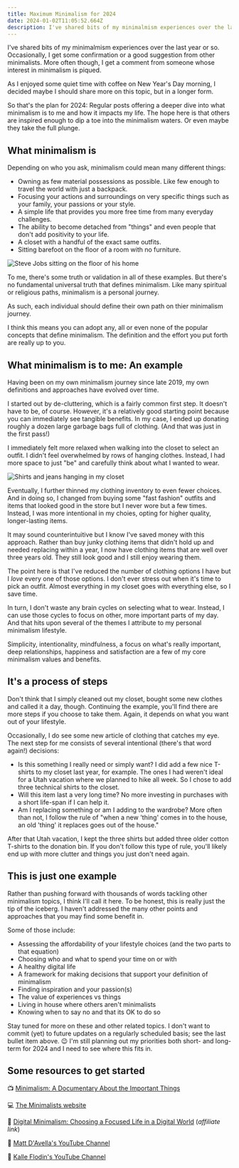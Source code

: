 ```yaml
---
title: Maximum Minimalism for 2024
date: 2024-01-02T11:05:52.664Z
description: I've shared bits of my minimalmism experiences over the last year or so. In 2024, I'll be sharing more in a longer form.
---
```

I've shared bits of my minimalmism experiences over the last year or so. Occasionally, I get some confirmation or a good suggestion from other minimalists. More often though, I get a comment from someone whose interest in minimalism is piqued. 

As I enjoyed some quiet time with coffee on New Year's Day morning, I decided maybe I should share more on this topic, but in a longer form.

So that's the plan for 2024: Regular posts offering a deeper dive into what minimalism is to me and how it impacts my life. The hope here is that others are inspired enough to dip a toe into the minimalism waters. Or even maybe they take the full plunge.
<!-- excerpt -->
## What minimalism is ##

Depending on who you ask, minimalism could mean many different things:

- Owning as few material possessions as possible. Like few enough to travel the world with just a backpack.
- Focusing your actions and surroundings on very specific things such as your family, your passions or your style.
- A simple life that provides you more free time from many everyday challenges.
- The ability to become detached from "things" and even people that don't add positivity to your life.
- A closet with a handful of the exact same outfits.
- Sitting barefoot on the floor of a room with no furniture.

![Steve Jobs sitting on the floor of his home](/img/Steve-Jobs-minimal.jpeg)

To me, there's some truth or validation in all of these examples. But there's no fundamental universal truth that defines minimalism. Like many spiritual or religious paths, minimalism is a personal journey. 

As such, each individual should define their own path on thier minimalism journey. 

I think this means you can adopt any, all or even none of the popular concepts that define minimalism. The definition and the effort you put forth are really up to you.

## What minimalism is to me: An example ##

Having been on my own minimalism journey since late 2019, my own definitions and approaches have evolved over time. 

I started out by de-cluttering, which is a fairly common first step. It doesn't have to be, of course. However, it's a relatively good starting point because you can immediately see tangible benefits. In my case, I ended up donating roughly a dozen large garbage bags full of clothing. (And that was just in the first pass!) 

I immediately felt more relaxed when walking into the closet to select an outfit. I didn't feel overwhelmed by rows of hanging clothes. Instead, I had more space to just "be" and carefully think about what I wanted to wear.

![Shirts and jeans hanging in my closet](/img/Closet.JPG)

Eventually, I further thinned my clothing inventory to even fewer choices. And in doing so, I changed from buying some "fast fashion" outfits and items that looked good in the store but I never wore but a few times. Instead, I was more intentional in my choies, opting for higher quality, longer-lasting items. 

It may sound counterintuitive but I know I've saved money with this approach. Rather than buy junky clothing items that didn't hold up and needed replacing within a year, I now have clothing items that are well over three years old. They still look good and I still enjoy wearing them.

The point here is that I've reduced the number of clothing options I have but I *love* every one of those options. I don't ever stress out when it's time to pick an outfit. Almost everything in my closet goes with everything else, so I save time. 

In turn, I don't waste any brain cycles on selecting what to wear. Instead, I can use those cycles to focus on other, more important parts of my day. And that hits upon several of the themes I attribute to my personal minimalism lifestyle. 

Simplicity, intentionality, mindfulness, a focus on what's really important, deep relationships, happiness and satisfaction are a few of my core minimalism values and benefits.

## It's a process of steps ##

Don't think that I simply cleaned out my closet, bought some new clothes and called it a day, though. Continuing the example, you'll find there are more steps if you choose to take them. Again, it depends on what you want out of your lifestyle.

Occasionally, I do see some new article of clothing that catches my eye. The next step for me consists of several intentional (there's that word again!) decisions:

- Is this something I really need or simply want? I did add a few nice T-shirts to my closet last year, for example. The ones I had weren't ideal for a Utah vacation where we planned to hike all week. So I chose to add three technical shirts to the closet.
- Will this item last a very long time? No more investing in purchases with a short life-span if I can help it.
- Am I replacing something or am I adding to the wardrobe? More often than not, I follow the rule of "when a new 'thing' comes in to the house, an old 'thing' it replaces goes out of the house." 

After that Utah vacation, I kept the three shirts but added three older cotton T-shirts to the donation bin. If you don't follow this type of rule, you'll likely end up with more clutter and things you just don't need again.

## This is just one example ##

Rather than pushing forward with thousands of words tackling other minimalism topics, I think I'll call it here. To be honest, this is really just the tip of the iceberg. I haven't addressed the many other points and approaches that you may find some benefit in. 

Some of those include: 

- Assessing the affordability of your lifestyle choices (and the two parts to that equation)
- Choosing who and what to spend your time on or with
- A healthy digital life
- A framework for making decisions that support your definition of minimalism
- Finding inspiration and your passion(s)
- The value of experiences vs things 
- Living in house where others aren't minimalists
- Knowing when to say no and that its OK to do so

Stay tuned for more on these and other related topics. I don't want to commit (yet) to future updates on a regularly scheduled basis; see the last bullet item above. 😉 I'm still planning out my priorities both short- and long-term for 2024 and I need to see where this fits in. 

## Some resources to get started ##

📺 [Minimalism: A Documentary About the Important Things](https://minimalismfilm.com)

💻 [The Minimalists website](https://www.theminimalists.com)

📔 [Digital Minimalism: Choosing a Focused Life in a Digital World](https://amzn.to/4aGcqFO) (_affiliate link_)

📼 [Matt D'Avella's YouTube Channel](https://youtube.com/@mattdavella?si=hXDo3t83iXLyl5V1)

📼 [Kalle Flodin's YouTube Channel](https://youtube.com/@KalleFlodin?si=2fKO49mNTuLzZVgS)

